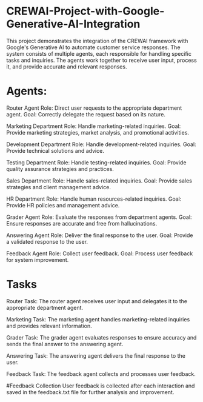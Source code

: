# CREWAI-Project-with-Google-Generative-AI-Integration
This project demonstrates the integration of the CREWAI framework with Google's Generative AI to automate customer service responses. The system consists of multiple agents, each responsible for handling specific tasks and inquiries. The agents work together to receive user input, process it, and provide accurate and relevant responses.

# Agents:

Router Agent
Role: Direct user requests to the appropriate department agent.
Goal: Correctly delegate the request based on its nature.

Marketing Department
Role: Handle marketing-related inquiries.
Goal: Provide marketing strategies, market analysis, and promotional activities.

Development Department
Role: Handle development-related inquiries.
Goal: Provide technical solutions and advice.

Testing Department
Role: Handle testing-related inquiries.
Goal: Provide quality assurance strategies and practices.

Sales Department
Role: Handle sales-related inquiries.
Goal: Provide sales strategies and client management advice.

HR Department
Role: Handle human resources-related inquiries.
Goal: Provide HR policies and management advice.

Grader Agent
Role: Evaluate the responses from department agents.
Goal: Ensure responses are accurate and free from hallucinations.

Answering Agent
Role: Deliver the final response to the user.
Goal: Provide a validated response to the user.

Feedback Agent
Role: Collect user feedback.
Goal: Process user feedback for system improvement.

# Tasks
Router Task: The router agent receives user input and delegates it to the appropriate department agent.

Marketing Task: The marketing agent handles marketing-related inquiries and provides relevant information.

Grader Task: The grader agent evaluates responses to ensure accuracy and sends the final answer to the answering agent.

Answering Task: The answering agent delivers the final response to the user.

Feedback Task: The feedback agent collects and processes user feedback.

#Feedback Collection
User feedback is collected after each interaction and saved in the feedback.txt file for further analysis and improvement.
